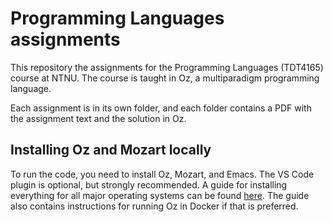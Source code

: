 # Programming Languages assignments

This repository the assignments for the Programming Languages (TDT4165) course at NTNU. 
The course is taught in Oz, a multiparadigm programming language.

Each assignment is in its own folder, and each folder contains a PDF with the assignment text and the solution in Oz.

## Installing Oz and Mozart locally

To run the code, you need to install Oz, Mozart, and Emacs. The VS Code plugin is optional, but strongly recommended.
A guide for installing everything for all major operating systems can be found [here](/tools_configuration.pdf).
The guide also contains instructions for running Oz in Docker if that is preferred.
